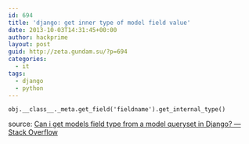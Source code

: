 ```yaml
---
id: 694
title: 'django: get inner type of model field value'
date: 2013-10-03T14:31:45+00:00
author: hackprime
layout: post
guid: http://zeta.gundam.su/?p=694
categories:
  - it
tags:
  - django
  - python
---
```


```
obj.__class__._meta.get_field('fieldname').get_internal_type()
```

source: [Can i get models field type from a model queryset in Django? &#8212; Stack Overflow](http://stackoverflow.com/questions/3691788/can-i-get-models-field-type-from-a-model-queryset-in-django)
